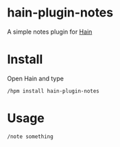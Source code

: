 # hain-plugin-notes

A simple notes plugin for [Hain](https://github.com/appetizermonster/hain)

# Install
Open Hain and type

```
/hpm install hain-plugin-notes
```

# Usage
```
/note something
```
